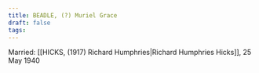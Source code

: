 ```yaml
---
title: BEADLE, (?) Muriel Grace
draft: false
tags:
---
```

Married: [[HICKS, (1917) Richard Humphries|Richard Humphries Hicks]], 25 May 1940

